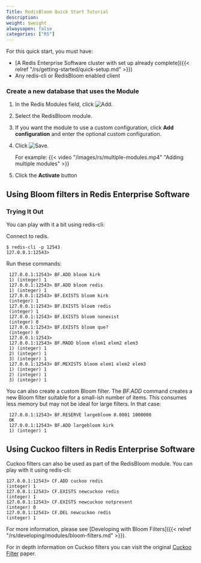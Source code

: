 ```yaml
---
Title: RedisBloom Quick Start Tutorial
description:
weight: $weight
alwaysopen: false
categories: ["RS"]
---
```

For this quick start, you must have:

- [A Redis Enterprise Software cluster with set up already
    complete]({{< relref "/rs/getting-started/quick-setup.md" >}})
- Any redis-cli or RedisBloom enabled client

### Create a new database that uses the Module

1. In the Redis Modules field, click ![Add](/images/rs/icon_add.png#no-click "Add").
1. Select the RedisBloom module.
1. If you want the module to use a custom configuration,
click **Add configuration** and enter the optional custom configuration.
1. Click ![Save](/images/rs/icon_save.png#no-click "Save").

    For example:
    {{< video "/images/rs/multiple-modules.mp4" "Adding multiple modules" >}}

1. Click the **Activate** button

## Using Bloom filters in Redis Enterprise Software

### Trying It Out

You can play with it a bit using redis-cli:

Connect to redis.

```src
$ redis-cli -p 12543
127.0.0.1:12543>
```

Run these commands:

```src
 127.0.0.1:12543> BF.ADD bloom kirk
 1) (integer) 1
 127.0.0.1:12543> BF.ADD bloom redis
 1) (integer) 1
 127.0.0.1:12543> BF.EXISTS bloom kirk
 (integer) 1
 127.0.0.1:12543> BF.EXISTS bloom redis
 (integer) 1
 127.0.0.1:12543> BF.EXISTS bloom nonexist
 (integer) 0
 127.0.0.1:12543> BF.EXISTS bloom que?
 (integer) 0
 127.0.0.1:12543>
 127.0.0.1:12543> BF.MADD bloom elem1 elem2 elem3
 1) (integer) 1
 2) (integer) 1
 3) (integer) 1
 127.0.0.1:12543> BF.MEXISTS bloom elem1 elem2 elem3
 1) (integer) 1
 2) (integer) 1
 3) (integer) 1
```

You can also create a custom Bloom filter. The *BF.ADD* command creates
a new Bloom filter suitable for a small-ish number of items. This
consumes less memory but may not be ideal for large filters. In that
case:

```src
 127.0.0.1:12543> BF.RESERVE largebloom 0.0001 1000000
 OK
 127.0.0.1:12543> BF.ADD largebloom kirk
 1) (integer) 1
```

## Using Cuckoo filters in Redis Enterprise Software

Cuckoo filters can also be used as part of the RedisBloom module.
You can play with it using redis-cli:

```src
127.0.0.1:12543> CF.ADD cuckoo redis
(integer) 1
127.0.0.1:12543> CF.EXISTS newcuckoo redis
(integer) 1
127.0.0.1:12543> CF.EXISTS newcuckoo notpresent
(integer) 0
127.0.0.1:12543> CF.DEL newcuckoo redis
(integer) 1
```

For more information, please see [Developing with Bloom
Filters]({{< relref "/rs/developing/modules/bloom-filters.md" >}}).

For in depth information on Cuckoo filters you can visit the
original [Cuckoo
Filter](https://www.cs.cmu.edu/~dga/papers/cuckoo-conext2014.pdf) paper.
